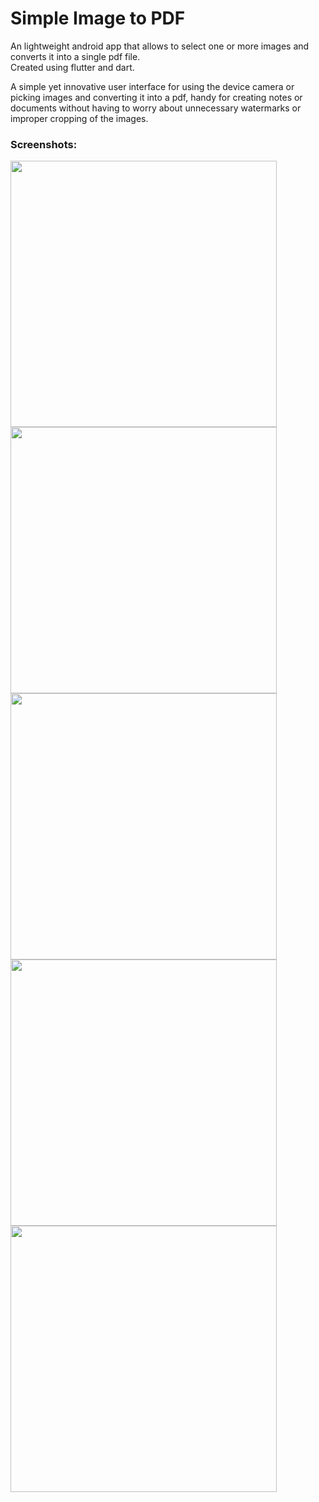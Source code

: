 # Simple Image to PDF  

An lightweight android app that allows to select one or more images and converts it into a single pdf file.  
Created using flutter and dart.

A simple yet innovative user interface for using the device camera or picking images and converting it into a pdf, handy for creating notes or documents without having to worry about unnecessary watermarks or improper cropping of the images.

### Screenshots: ###

<img src="https://github.com/Harshit-Sonawala/simple_img_to_pdf/blob/master/screenshots/Img_to_pdf_ss1.png" width="426">

<img src="https://github.com/Harshit-Sonawala/simple_img_to_pdf/blob/master/screenshots/Img_to_pdf_ss2.png" width="426">

<img src="https://github.com/Harshit-Sonawala/simple_img_to_pdf/blob/master/screenshots/Img_to_pdf_ss3.png" width="426">

<img src="https://github.com/Harshit-Sonawala/simple_img_to_pdf/blob/master/screenshots/Img_to_pdf_ss4.png" width="426">

<img src="https://github.com/Harshit-Sonawala/simple_img_to_pdf/blob/master/screenshots/Img_to_pdf_ss5.png" width="426">